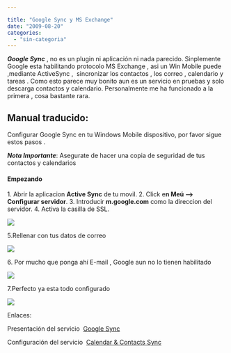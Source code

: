 ```yaml
---

title: "Google Sync y MS Exchange"
date: "2009-08-20"
categories: 
  - "sin-categoria"
---
```


_**Google Sync**_ , no es un plugin ni aplicación ni nada parecido. Sinplemente Google esta habilitando protocolo MS Exchange , asi un Win Mobile puede ,mediante ActiveSync ,  sincronizar los contactos , los correo , calendario y tareas . Como esto parece muy bonito aun es un servicio en pruebas y solo descarga contactos y calendario. Personalmente me ha funcionado a la primera , cosa bastante rara.

## Manual traducido:

Configurar Google Sync en tu Windows Mobile dispositivo, por favor sigue estos pasos .

_**Nota Importante**_: Asegurate de hacer una copia de seguridad de tus contactos y calendarios

#### Empezando

1\. Abrir la aplicacion **Active Sync** de tu movil. 2. Click e**n Meú --> Configurar servidor**. 3. Introducir **m.google.com** como la direccion del servidor. 4. Activa la casilla de SSL.

![](images/mobile_138636b_en.gif)

5.Rellenar con tus datos de correo

![](images/mobile_138636c_en.gif)

6\. Por mucho que ponga ahí E-mail , Google aun no lo tienen habilitado

![](images/mobile_138636d_en.gif)

7.Perfecto ya esta todo configurado

![](images/mobile_138636e_en.gif)

Enlaces:

Presentación del servicio  [Google Sync](https://www.google.com/mobile/products/sync.html#p=winmo)

Configuración del servicio  [Calendar & Contacts Sync](https://www.google.com/support/mobile/bin/answer.py?hl=en&answer=138636)
